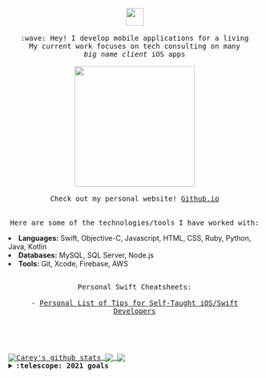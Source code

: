 <p align="center">
  <img src="https://media.giphy.com/media/VgAxPUEkd8ObmCLRp9/giphy.gif" width="35px">
  <br><br>
  <samp>
    :wave: Hey! I develop mobile applications for a living
    <br>My current work focuses on tech consulting on many
      <br><em>big name client</em> iOS apps
    <br><br>
    <img src="https://media.giphy.com/media/d6WWh3Em7kWHu/giphy.gif" width="240px" align="center">
    <br><br>Check out my personal website! <a href="https://cmcgheit.github.io">Github.io</a><br>
    <br><br>Here are some of the technologies/tools I have worked with:<br>
    <ui>
      <li><b>Languages:</b> Swift, Objective-C, Javascript, HTML, CSS, Ruby, Python, Java, Kotlin</li>
      <li><b>Databases:</b> MySQL, SQL Server, Node.js</li>
      <li><b>Tools:</b> Git, Xcode, Firebase, AWS</li>
    </ui>
    <samp><p align="center"><br>Personal Swift Cheatsheets:</center>
    <br><br>
    - <a href="https://exe.io/XB2G5Y">Personal List of Tips for Self-Taught iOS/Swift Developers</a>
      
  </samp>
  <p>
</p>

<br><br><br>

<a href="https://github.com/anuraghazra/github-readme-stats">
  <img align="center" src="https://github-readme-stats.anuraghazra1.vercel.app/api?username=cmcgheit&show_icons=true&include_all_commits=true&theme=radical" alt="Carey's github stats" />
</a>  
<a href="https://github.com/anuraghazra/github-readme-stats">
  <img align="center" src="https://github-readme-stats.vercel.app/api/top-langs/?username=cmcgheit&layout=compact&theme=radical" />
</a>

  <img align="center" src="https://github-readme-stats.vercel.app/api/pin/?username=cmcgheit&repo=cmcgheit.github.io&theme=radical" />
</a>

<details>
  <summary><b>:telescope: 2021 goals</b></summary>
  Update all my current app store apps with SwiftUI
</details>

